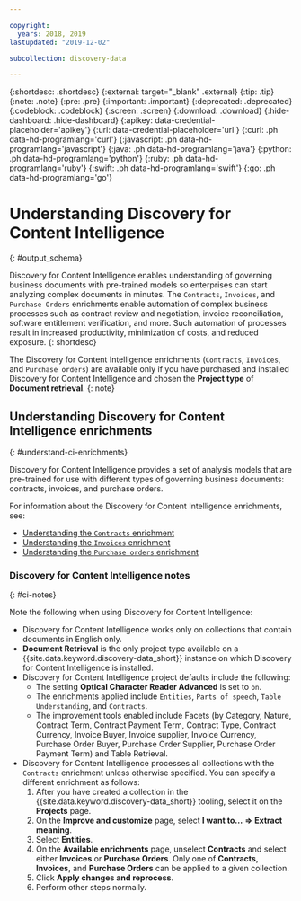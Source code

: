 ```yaml
---

copyright:
  years: 2018, 2019
lastupdated: "2019-12-02"

subcollection: discovery-data

---
```


{:shortdesc: .shortdesc}
{:external: target="_blank" .external}
{:tip: .tip}
{:note: .note}
{:pre: .pre}
{:important: .important}
{:deprecated: .deprecated}
{:codeblock: .codeblock}
{:screen: .screen}
{:download: .download}
{:hide-dashboard: .hide-dashboard}
{:apikey: data-credential-placeholder='apikey'} 
{:url: data-credential-placeholder='url'}
{:curl: .ph data-hd-programlang='curl'}
{:javascript: .ph data-hd-programlang='javascript'}
{:java: .ph data-hd-programlang='java'}
{:python: .ph data-hd-programlang='python'}
{:ruby: .ph data-hd-programlang='ruby'}
{:swift: .ph data-hd-programlang='swift'}
{:go: .ph data-hd-programlang='go'}

# Understanding Discovery for Content Intelligence
{: #output_schema}

Discovery for Content Intelligence enables understanding of governing business documents with pre-trained models so enterprises can start analyzing complex documents in minutes. The `Contracts`, `Invoices`, and `Purchase Orders` enrichments enable automation of complex business processes such as contract review and negotiation, invoice reconciliation, software entitlement verification, and more. Such automation of processes result in increased productivity, minimization of costs, and reduced exposure.
{: shortdesc}

The Discovery for Content Intelligence enrichments (`Contracts`, `Invoices`, and `Purchase orders`) are available only if you have purchased and installed Discovery for Content Intelligence and chosen the **Project type** of **Document retrieval**.
{: note}

## Understanding Discovery for Content Intelligence enrichments
{: #understand-ci-enrichments}

Discovery for Content Intelligence provides a set of analysis models that are pre-trained for use with different types of governing business documents: contracts, invoices, and purchase orders.

For information about the Discovery for Content Intelligence enrichments, see:
  - [Understanding the `Contracts` enrichment](/docs/discovery-data?topic=discovery-data-contracts-schema)
  - [Understanding the `Invoices` enrichment](/docs/discovery-data?topic=discovery-data-invoices)
  - [Understanding the `Purchase orders` enrichment](/docs/discovery-data?topic=discovery-data-purchase_orders)

### Discovery for Content Intelligence notes
{: #ci-notes}

Note the following when using Discovery for Content Intelligence:

  - Discovery for Content Intelligence works only on collections that contain documents in English only.
  - **Document Retrieval** is the only project type available on a {{site.data.keyword.discovery-data_short}} instance on which Discovery for Content Intelligence is installed.
  - Discovery for Content Intelligence project defaults include the following:
    - The setting **Optical Character Reader Advanced** is set to `on`.
    - The enrichments applied include `Entities`, `Parts of speech`, `Table Understanding`, and `Contracts`.
    - The improvement tools enabled include Facets (by Category, Nature, Contract Term, Contract Payment Term, Contract Type, Contract Currency, Invoice Buyer, Invoice supplier, Invoice Currency, Purchase Order Buyer, Purchase Order Supplier, Purchase Order Payment Term) and Table Retrieval.
  - Discovery for Content Intelligence processes all collections with the `Contracts` enrichment unless otherwise specified. You can specify a different enrichment as follows:
    1. After you have created a collection in the {{site.data.keyword.discovery-data_short}} tooling, select it on the **Projects** page.
    1. On the **Improve and customize** page, select **I want to...** **=>** **Extract meaning**.
    1. Select **Entities**.
    1. On the **Available enrichments** page, unselect **Contracts** and select either **Invoices** or **Purchase Orders**. Only one of **Contracts**, **Invoices**, and **Purchase Orders** can be applied to a given collection.
    1. Click **Apply changes and reprocess**.
    1. Perform other steps normally.


